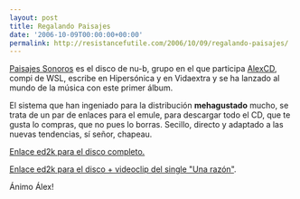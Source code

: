```yaml
---
layout: post
title: Regalando Paisajes
date: '2006-10-09T00:00:00+00:00'
permalink: http://resistancefutile.com/2006/10/09/regalando-paisajes/
---
```

<a href="http://www.nu-b.net/blog/"><img style="float:right; margin:0 0 10px 10px;cursor:pointer; cursor:hand;" src="http://photos1.blogger.com/blogger2/4553/2422/1600/portadapaisajespeq.jpg" border="0" alt="" /></a><a href="http://www.nu-b.net/blog/">Paisajes Sonoros</a> es el disco de nu-b, grupo en el que participa <a href="http://www.uroborico.com/?p=214">AlexCD</a>, compi de WSL, escribe en Hipersónica y en Vidaextra y se ha lanzado al mundo de la música con este primer álbum.

El sistema que han ingeniado para la distribución <span style="font-weight:bold;">mehagustado</span> mucho, se trata de un par de enlaces para el emule, para descargar todo el CD, que te gusta lo compras, que no pues lo borras. Secillo, directo y adaptado a las nuevas tendencias, sí señor, chapeau.

<a href="ed2k://|file|nu-b%20-%20Paisajes%20Sonoros%20192kbps.zip|55558934|A0859D2BB9DE4EDBFC3A8F17F44D1D63|h=OXVUUPAKYYDOSPTWBNUTCRJXTS7GBOJE|/">Enlace ed2k para el disco completo.</a>

<a href="ed2k://|file|nu-b%20-%20Paisajes%20Sonoros%20192kbps%20con%20videoclip.zip|120698251|1A31838B171AE2720127704CB9081F1E|h=BMBA7LWZPMXSARP33GEJVZSWSWT3RCOW|/">Enlace ed2k para el disco + videoclip del single "Una razón"</a>.

Ánimo Álex!
